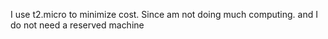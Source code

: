 I use t2.micro to minimize cost. Since am not doing much computing. and I do not need a reserved machine
